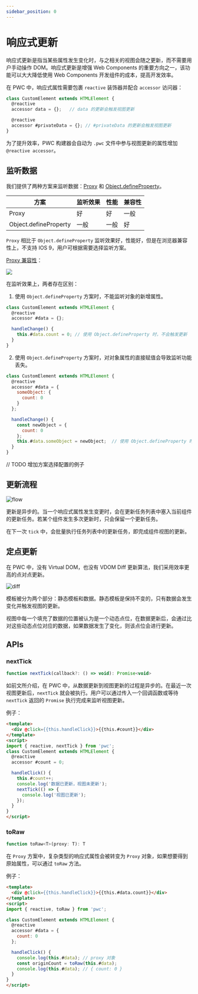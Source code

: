 ```yaml
---
sidebar_position: 0
---
```


# 响应式更新

响应式更新是指当某些属性发生变化时，与之相关的视图会随之更新，而不需要用户手动操作 DOM。响应式更新是增强 Web Components 的重要方向之一，该功能可以大大降低使用 Web Components 开发组件的成本，提高开发效率。

在 PWC 中，响应式属性需要包裹 `reactive` 装饰器并配合 `accessor` 访问器：

```js
class CustomElement extends HTMLElement {
  @reactive
  accessor data = {};   // data 的更新会触发视图更新

  @reactive
  accessor #privateData = {}; // #privateData 的更新会触发视图更新
}
```

为了提升效率，PWC 构建器会自动为 `.pwc` 文件中参与视图更新的属性增加 `@reactive accessor`。

## 监听数据

我们提供了两种方案来监听数据：[Proxy](https://developer.mozilla.org/en-US/docs/Web/JavaScript/Reference/Global_Objects/Proxy) 和 [Object.defineProperty](https://developer.mozilla.org/en-US/docs/Web/JavaScript/Reference/Global_Objects/Object/defineProperty)。

| 方案                  | 监听效果 | 性能 | 兼容性 |
| --------------------- | -------- | ---- | ------ |
| Proxy                 | 好       | 好   | 一般   |
| Object.defineProperty | 一般     | 一般 | 好     |

`Proxy` 相比于 `Object.defineProperty` 监听效果好，性能好，但是在浏览器兼容性上，不支持 IOS 9，用户可根据需要选择监听方案。

[Proxy 兼容性](https://caniuse.com/proxy)：

![](https://img.alicdn.com/imgextra/i3/O1CN01bH2nN11HTfMgxDYLK_!!6000000000759-0-tps-1374-588.jpg)

在监听效果上，两者存在区别：

1. 使用 `Object.defineProperty` 方案时，不能监听对象的新增属性。

```js
class CustomElement extends HTMLElement {
  @reactive
  accessor #data = {};

  handleChange() {
    this.#data.count = 0; // 使用 Object.defineProperty 时，不会触发更新
  }
}
```

2. 使用 `Object.defineProperty` 方案时，对对象属性的直接赋值会导致监听功能丢失。

```js
class CustomElement extends HTMLElement {
  @reactive
  accessor #data = {
    someObject: {
      count: 0
    }
  };

  handleChange() {
    const newObject = {
      count: 0
    };
    this.#data.someObject = newObject;  // 使用 Object.defineProperty 时， someObject 上的响应式会丢失
  }
}
```

// TODO 增加方案选择配置的例子

## 更新流程

![flow](https://img.alicdn.com/imgextra/i3/O1CN01a1DimY1Fe58sIWvYT_!!6000000000511-0-tps-830-462.jpg)

更新是异步的。当一个响应式属性发生变更时，会在更新任务列表中塞入当前组件的更新任务。若某个组件发生多次更新时，只会保留一个更新任务。

在下一次 `tick` 中，会批量执行任务列表中的更新任务，即完成组件视图的更新。

## 定点更新

在 PWC 中，没有 Virtual DOM，也没有 VDOM Diff 更新算法，我们采用效率更高的点对点更新。

![diff](https://img.alicdn.com/imgextra/i1/O1CN01eiouCX29Chx4antxE_!!6000000008032-2-tps-758-720.png)

模板被分为两个部分：静态模板和数据。静态模板是保持不变的，只有数据会发生变化并触发视图的更新。

视图中每一个填充了数据的位置被认为是一个动态点位，在数据更新后，会通过比对这些动态点位对应的数据，如果数据发生了变化，则该点位会进行更新。

## APIs

### nextTick

```js
function nextTick(callback?: () => void): Promise<void>
```

如前文所介绍，在 PWC 中，从数据更新到视图更新的过程是异步的。在最近一次视图更新后，`nextTick` 就会被执行。用户可以通过传入一个回调函数或等待 `nextTick` 返回的 `Promise` 执行完成来监听视图更新。

例子：

```html
<template>
  <div @click={{this.handleClick}}>{{this.#count}}</div>
</template>
<script>
import { reactive, nextTick } from 'pwc';
class CustomElement extends HTMLElement {
  @reactive
  accessor #count = 0;

  handleClick() {
    this.#count++;
    console.log('数据已更新，视图未更新');
    nextTick(() => {
      console.log('视图已更新');
    });
  }
}
</script>
```

### toRaw

```js
function toRaw<T>(proxy: T): T
```

在 `Proxy` 方案中，复杂类型的响应式属性会被转变为 `Proxy` 对象，如果想要得到原始属性，可以通过 `toRaw` 方法。

例子：

```html
<template>
  <div @click={{this.handleClick}}>{{this.#data.count}}</div>
</template>
<script>
import { reactive, toRaw } from 'pwc';

class CustomElement extends HTMLElement {
  @reactive
  accessor #data = {
    count: 0
  };

  handleClick() {
    console.log(this.#data); // proxy 对象
    const originCount = toRaw(this.#data);
    console.log(this.#data); // { count: 0 }
  }
}
</script>
```
